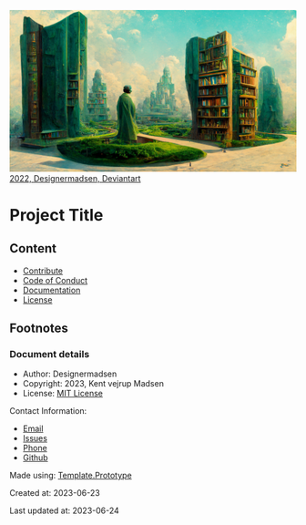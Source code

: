 ![Repository Image that are used as a cover image social networks](./resources/cover/preview.png)
[2022, Designermadsen, Deviantart](https://www.deviantart.com/designermadsen/art/The-infinite-library-Garden-924910668)

# Project Title
## Content
* [Contribute](contributing.md)
* [Code of Conduct](code_of_conduct.md)
* [Documentation](docs/readme.md)
* [License](License.md)

## Footnotes

### Document details
* Author: Designermadsen
* Copyright: 2023, Kent vejrup Madsen
* License: [MIT License](License.md)


Contact Information: 
* [Email](mailto:kent.vejrup.madsen@designermadsen.dk)
* [Issues](https://github.com/KentVejrupMadsen/codespace.jupyter/issues)
* [Phone](tel:00451902914)
* [Github](https://github.com/KentVejrupMadsen/codespace.jupyter)

Made using: [Template.Prototype](https://github.com/KentVejrupMadsen/template.prototype)

Created at: 2023-06-23

Last updated at: 2023-06-24

